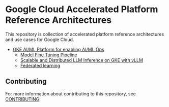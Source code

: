# Google Cloud Accelerated Platform Reference Architectures

This repository is collection of accelerated platform reference architectures and use cases for Google Cloud.

- [GKE AI/ML Platform for enabling AI/ML Ops](/docs/platforms/gke-aiml/README.md)
  - [Model Fine Tuning Pipeline](/docs/use-cases/model-fine-tuning-pipeline/README.md)
  - [Scalable and Distributed LLM Inference on GKE with vLLM](/use-cases/inferencing/README.md)
  - [Federated learning](/docs/use-cases/federated-learning/README.md)

## Contributing

For more information about contributing to this repository, see [CONTRIBUTING](/CONTRIBUTING.md).
